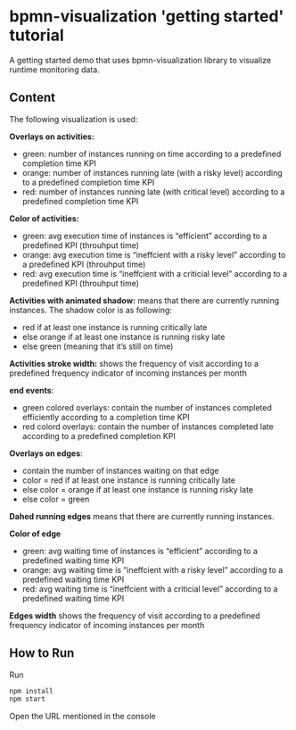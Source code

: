 # bpmn-visualization 'getting started' tutorial

A getting started demo that uses bpmn-visualization library to visualize runtime monitoring data.

## Content

The following visualization is used:

**Overlays on activities:**

- green: number of instances running on time according to a predefined completion time KPI
- orange: number of instances running late (with a risky level) according to a predefined completion time KPI
- red: number of instances running late (with critical level) according to a predefined completion time KPI

**Color of activities:**

- green: avg execution time of instances is “efficient” according to a predefined KPI (throuhput time)
- orange: avg execution time is “ineffcient with a risky level” according to a predefined KPI (throuhput time)
- red: avg execution time is “ineffcient with a criticial level” according to a predefined KPI (throuhput time)

**Activities with animated shadow:**
means that there are currently running instances.
The shadow color is as following:

- red if at least one instance is running critically late
- else orange if at least one instance is running risky late
- else green (meaning that it’s still on time)

**Activities stroke width:**
shows the frequency of visit according to a predefined frequency indicator of incoming instances per month

**end events**:

- green colored overlays: contain the number of instances completed efficiently according to a completion time KPI
- red colord overlays: contain the number of instances completed late according to a predefined completion KPI

**Overlays on edges**:

- contain the number of instances waiting on that edge
- color = red if at least one instance is running critically late
- else color = orange if at least one instance is running risky late
- else color = green

**Dahed running edges**
means that there are currently running instances.

**Color of edge**

- green: avg waiting time of instances is “efficient” according to a predefined waiting time KPI
- orange: avg waiting time is “ineffcient with a risky level” according to a predefined waiting time KPI
- red: avg waiting time is “ineffcient with a criticial level” according to a predefined waiting time KPI

**Edges width**
shows the frequency of visit according to a predefined frequency indicator of incoming instances per month

## How to Run

Run
```bash
npm install
npm start
```

Open the URL mentioned in the console
